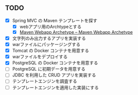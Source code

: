 ## TODO
- [x] Spring MVC の Maven テンプレートを探す
  - [x] webアプリ用のArchtypeとする
  - [x] [Maven Webapp Archetype – Maven Webapp Archetype](https://maven.apache.org/archetypes/maven-archetype-webapp/)
- [x] 文字列のみ出力するアプリを実装する
- [x] warファイルにパッケージングする
- [x] Tomcat の Docker コンテナを用意する
- [x] warファイルをデプロイする
- [x] PostgreSQL の Docker コンテナを用意する
- [ ] PostgreSQL に初期データを用意する
- [ ] JDBC を利用した CRUD アプリを実装する
- [ ] テンプレートエンジンを調査する
- [ ] テンプレートエンジンを適用した実装にする